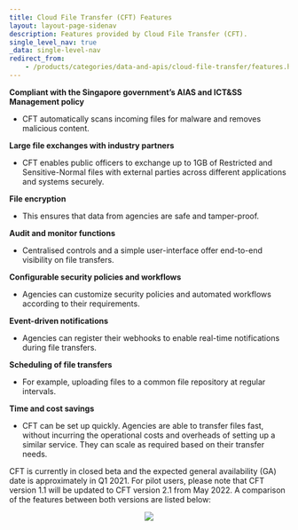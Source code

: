 ```yaml
---
title: Cloud File Transfer (CFT) Features
layout: layout-page-sidenav
description: Features provided by Cloud File Transfer (CFT).
single_level_nav: true
_data: single-level-nav
redirect_from:
    - /products/categories/data-and-apis/cloud-file-transfer/features.html
---
```


**Compliant with the Singapore government’s AIAS and ICT&SS Management policy**

- CFT automatically scans incoming files for malware and removes malicious content.

**Large file exchanges with industry partners**

- CFT enables public officers to exchange up to 1GB of Restricted and Sensitive-Normal files with external parties across different applications and systems securely.

**File encryption**

- This ensures that data from agencies are safe and tamper-proof.

**Audit and monitor functions**

- Centralised controls and a simple user-interface offer end-to-end visibility on file transfers.

**Configurable security policies and workflows**

- Agencies can customize security policies and automated workflows according to their requirements.

**Event-driven notifications**

- Agencies can register their webhooks to enable real-time notifications during file transfers.

**Scheduling of file transfers**

- For example, uploading files to a common file repository at regular intervals.

**Time and cost savings**

- CFT can be set up quickly. Agencies are able to transfer files fast, without incurring the operational costs and overheads of setting up a similar service. They can scale as required based on their transfer needs.

CFT is currently in closed beta and the expected general availability (GA) date is approximately in Q1 2021. For pilot users, please note that CFT version 1.1 will be updated to CFT version 2.1 from May 2022. A comparison of the features between both versions are listed below: 

<figure style="text-align: center">
  <img
    src="/assets/img/cft-version-comparision.png" 
  />
</figure>
